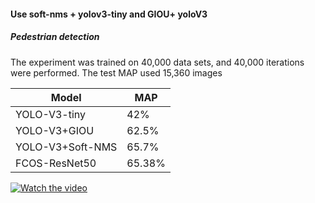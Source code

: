#### Use soft-nms + yolov3-tiny and GIOU+ yoloV3

##### Pedestrian detection

The experiment was trained on 40,000 data sets, and 40,000 iterations were performed. 
The test MAP used 15,360 images


Model    |   MAP
-------- | ---------
 YOLO-V3-tiny |    42%
YOLO-V3+GIOU  |   62.5%
 YOLO-V3+Soft-NMS |   65.7%
 FCOS-ResNet50   |   65.38%

[![Watch the video](https://raw.github.com/GabLeRoux/WebMole/master/ressources/WebMole_Youtube_Video.png)](https://youtu.be/Ho4Wayeyrwo)
